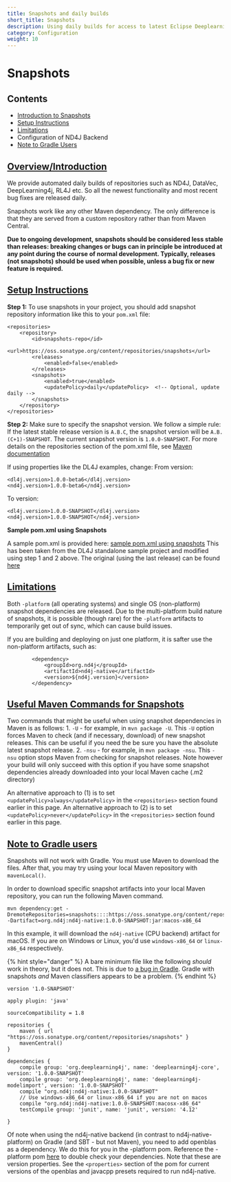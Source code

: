 ```yaml
---
title: Snapshots and daily builds
short_title: Snapshots
description: Using daily builds for access to latest Eclipse Deeplearning4j features.
category: Configuration
weight: 10
---
```


# Snapshots

## Contents

* [Introduction to Snapshots](config-snapshots.md#overview-introduction)
* [Setup Instructions](config-snapshots.md#setup-instructions)
* [Limitations](config-snapshots.md#limitations)
* Configuration of ND4J Backend
* [Note to Gradle Users](config-snapshots.md#note-to-gradle-users)

## [Overview/Introduction](config-snapshots.md)

We provide automated daily builds of repositories such as ND4J, DataVec, DeepLearning4j, RL4J etc. So all the newest functionality and most recent bug fixes are released daily.

Snapshots work like any other Maven dependency. The only difference is that they are served from a custom repository rather than from Maven Central.

**Due to ongoing development, snapshots should be considered less stable than releases: breaking changes or bugs can in principle be introduced at any point during the course of normal development. Typically, releases \(not snapshots\) should be used when possible, unless a bug fix or new feature is required.**

## [Setup Instructions](config-snapshots.md#setup-instructions)

**Step 1:** To use snapshots in your project, you should add snapshot repository information like this to your `pom.xml` file:

```markup
<repositories>
    <repository>
        <id>snapshots-repo</id>
        <url>https://oss.sonatype.org/content/repositories/snapshots</url>
        <releases>
            <enabled>false</enabled>
        </releases>
        <snapshots>
            <enabled>true</enabled>
            <updatePolicy>daily</updatePolicy>  <!-- Optional, update daily -->
        </snapshots>
    </repository>
</repositories>
```

**Step 2:** Make sure to specify the snapshot version. We follow a simple rule: If the latest stable release version is `A.B.C`, the snapshot version will be `A.B.(C+1)-SNAPSHOT`. The current snapshot version is `1.0.0-SNAPSHOT`. For more details on the repositories section of the pom.xml file, see [Maven documentation](https://maven.apache.org/settings.html#Repositories)

If using properties like the DL4J examples, change: From version:

```markup
<dl4j.version>1.0.0-beta6</dl4j.version>
<nd4j.version>1.0.0-beta6</nd4j.version>
```

To version:

```markup
<dl4j.version>1.0.0-SNAPSHOT</dl4j.version>
<nd4j.version>1.0.0-SNAPSHOT</nd4j.version>
```

**Sample pom.xml using Snapshots**

A sample pom.xml is provided here: [sample pom.xml using snapshots](https://gist.github.com/AlexDBlack/28b0c9a72bce562c8782be326a6e2aaa) This has been taken from the DL4J standalone sample project and modified using step 1 and 2 above. The original \(using the last release\) can be found [here](https://github.com/eclipse/deeplearning4j-examples/blob/master/standalone-sample-project/pom.xml)

## [Limitations](config-snapshots.md#limitations)

Both `-platform` \(all operating systems\) and single OS \(non-platform\) snapshot dependencies are released. Due to the multi-platform build nature of snapshots, it is possible \(though rare\) for the `-platform` artifacts to temporarily get out of sync, which can cause build issues.

If you are building and deploying on just one platform, it is safter use the non-platform artifacts, such as:

```markup
        <dependency>
            <groupId>org.nd4j</groupId>
            <artifactId>nd4j-native</artifactId>
            <version>${nd4j.version}</version>
        </dependency>
```

## [Useful Maven Commands for Snapshots](config-snapshots.md)

Two commands that might be useful when using snapshot dependencies in Maven is as follows: 1. `-U` - for example, in `mvn package -U`. This `-U` option forces Maven to check \(and if necessary, download\) of new snapshot releases. This can be useful if you need the be sure you have the absolute latest snapshot release. 2. `-nsu` - for example, in `mvn package -nsu`. This `-nsu` option stops Maven from checking for snapshot releases. Note however your build will only succeed with this option if you have some snapshot dependencies already downloaded into your local Maven cache \(.m2 directory\)

An alternative approach to \(1\) is to set `<updatePolicy>always</updatePolicy>` in the `<repositories>` section found earlier in this page. An alternative approach to \(2\) is to set `<updatePolicy>never</updatePolicy>` in the `<repositories>` section found earlier in this page.

## [Note to Gradle users](config-snapshots.md)

Snapshots will not work with Gradle. You must use Maven to download the files. After that, you may try using your local Maven repository with `mavenLocal()`.

In order to download specific snapshot artifacts into your local Maven repository, you can run the following Maven command.

```text
mvn dependency:get -DremoteRepositories=snapshots::::https://oss.sonatype.org/content/repositories/snapshots -Dartifact=org.nd4j:nd4j-native:1.0.0-SNAPSHOT:jar:macos-x86_64
```

In this example, it will download the `nd4j-native` \(CPU backend\) artifact for macOS. If you are on Windows or Linux, you'd use `windows-x86_64` or `linux-x86_64` respectively.

{% hint style="danger" %}
A bare minimum file like the following _should_ work in theory, but it does not. This is due to [a bug in Gradle](https://github.com/gradle/gradle/issues/2882). Gradle with snapshots _and_ Maven classifiers appears to be a problem.
{% endhint %}

```text
version '1.0-SNAPSHOT'

apply plugin: 'java'

sourceCompatibility = 1.8

repositories {
    maven { url "https://oss.sonatype.org/content/repositories/snapshots" }
    mavenCentral()
}

dependencies {
    compile group: 'org.deeplearning4j', name: 'deeplearning4j-core', version: '1.0.0-SNAPSHOT'
    compile group: 'org.deeplearning4j', name: 'deeplearning4j-modelimport', version: '1.0.0-SNAPSHOT'
    compile "org.nd4j:nd4j-native:1.0.0-SNAPSHOT"
    // Use windows-x86_64 or linux-x86_64 if you are not on macos
    compile "org.nd4j:nd4j-native:1.0.0-SNAPSHOT:macosx-x86_64"
    testCompile group: 'junit', name: 'junit', version: '4.12'

}
```

Of note when using the nd4j-native backend \(in contrast to nd4j-native-platform\) on Gradle \(and SBT - but not Maven\), you need to add openblas as a dependency. We do this for you in the -platform pom. Reference the -platform pom [here](https://github.com/eclipse/deeplearning4j/blob/master/nd4j/nd4j-backends/nd4j-backend-impls/nd4j-native-platform/pom.xml#L19) to double check your dependencies. Note that these are version properties. See the `<properties>` section of the pom for current versions of the openblas and javacpp presets required to run nd4j-native.


